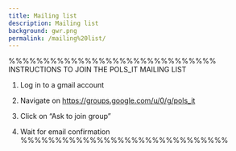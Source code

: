 ```yaml
---
title: Mailing list
description: Mailing list
background: gwr.png
permalink: /mailing%20list/
---
```


%%%%%%%%%%%%%%%%%%%%%%%%%%%%%%
INSTRUCTIONS TO JOIN THE POLS_IT MAILING LIST

1. Log in to a gmail account

2. Navigate on
https://groups.google.com/u/0/g/pols_it

3. Click on
“Ask to join group”

4. Wait for email confirmation
%%%%%%%%%%%%%%%%%%%%%%%%%%%%%%
